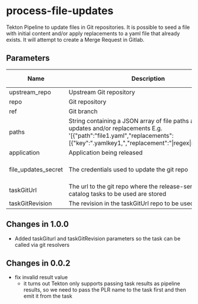 # process-file-updates

Tekton Pipeline to update files in Git repositories. It is possible to seed a file with initial content and/or apply
replacements to a yaml file that already exists. It will attempt to create a Merge Request in Gitlab.

## Parameters

| Name                | Description                                                                                                                                                                              | Optional | Default value                         |
|---------------------|------------------------------------------------------------------------------------------------------------------------------------------------------------------------------------------|----------|---------------------------------------|
| upstream_repo       | Upstream Git repository                                                                                                                                                                  | No       | -                                                         |
| repo                | Git repository                                                                                                                                                                           | No       | -                                                         |
| ref                 | Git branch                                                                                                                                                                               | No       | -                                                         |
| paths               | String containing a JSON array of file paths and its updates and/or replacements E.g. '[{"path":"file1.yaml","replacements":[{"key":".yamlkey1,","replacement":"\|regex\|replace\|"}]}]' | No       | -                                                         |
| application         | Application being released                                                                                                                                                               | No       | -                                                         |
| file_updates_secret | The credentials used to update the git repo                                                                                                                                              | Yes      | file-updates-secret                                       |
| taskGitUrl          | The url to the git repo where the release-service-catalog tasks to be used are stored                                                                                                    | No        | "" |
| taskGitRevision     | The revision in the taskGitUrl repo to be used                                                                                                                                           | No       | -                                                         |

## Changes in 1.0.0
* Added taskGiturl and taskGitRevision parameters so the task can be called via git resolvers

## Changes in 0.0.2
* fix invalid result value
  - it turns out Tekton only supports passing task results as pipeline results,
    so we need to pass the PLR name to the task first and then emit it from the task
